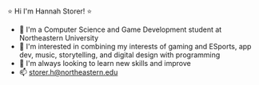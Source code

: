⭐ Hi I'm Hannah Storer! ⭐
- 👾 I'm a Computer Science and Game Development student at Northeastern University
- 🌷 I'm interested in combining my interests of gaming and ESports, app dev, music, storytelling, and digital design with programming
- 🌱 I'm always looking to learn new skills and improve
- 📫 storer.h@northeastern.edu


